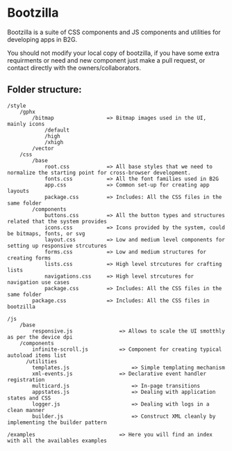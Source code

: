 Bootzilla
=========

Bootzilla is a suite of CSS components and JS components and utilities for developing apps in B2G.

You should not modify your local copy of bootzilla, if you have some extra requirments or need and new component just make a pull request,
or contact directly with the owners/collaborators.

Folder structure:
------------
	/style
		/gphx
			/bitmap 				=> Bitmap images used in the UI, mainly icons
				/default
				/high
				/xhigh
			/vector
		/css
			/base
				root.css 			=> All base styles that we need to normalize the starting point for cross-browser development.
				fonts.css 			=> All the font families used in B2G
				app.css 			=> Common set-up for creating app layouts
				package.css 		=> Includes: All the CSS files in the same folder
			/components
				buttons.css 		=> All the button types and structures related that the system provides
				icons.css 			=> Icons provided by the system, could be bitmaps, fonts, or svg
				layout.css 			=> Low and medium level components for setting up responsive strcutures
				forms.css 			=> Low and medium structures for creating forms
				lists.css 			=> High level strcutures for crafting lists
				navigations.css 	=> High level strcutures for navigation use cases
				package.css 		=> Includes: All the CSS files in the same folder
			package.css 			=> Includes: All the CSS files in bootzilla

	/js
		/base
			responsive.js 				=> Allows to scale the UI smotthly as per the device dpi
		/components
			infinite-scroll.js 			=> Component for creating typical autoload items list
	      /utilities
	        templates.js 					=> Simple templating mechanism
	        xml-events.js 				=> Declarative event handler registration
	        multicard.js 					=> In-page transitions
	        appstates.js 					=> Dealing with application states and CSS
	        logger.js 						=> Dealing with logs in a clean manner
	        builder.js 						=> Construct XML cleanly by implementing the builder pattern

	/examples 							=> Here you will find an index with all the availables examples
	
